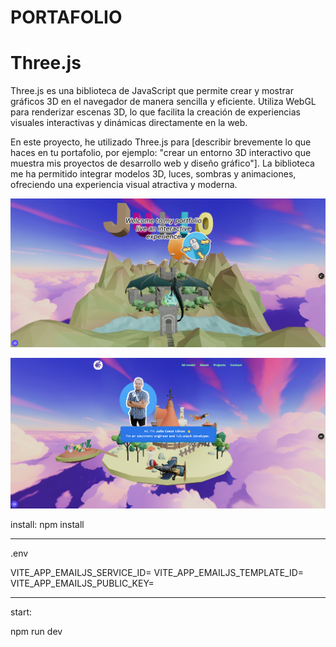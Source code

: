 
# PORTAFOLIO

# Three.js

Three.js es una biblioteca de JavaScript que permite crear y mostrar gráficos 3D en el navegador de manera sencilla y eficiente. Utiliza WebGL para renderizar escenas 3D, lo que facilita la creación de experiencias visuales interactivas y dinámicas directamente en la web.

En este proyecto, he utilizado Three.js para [describir brevemente lo que haces en tu portafolio, por ejemplo: "crear un entorno 3D interactivo que muestra mis proyectos de desarrollo web y diseño gráfico"]. La biblioteca me ha permitido integrar modelos 3D, luces, sombras y animaciones, ofreciendo una experiencia visual atractiva y moderna.




![Texto alternativo](src/assets/images//foto_portafolio_1.png)


![Texto alternativo](src/assets/images/foto_portafolio_2.png)


install: npm install

----------------------------------------------------------------

.env

VITE_APP_EMAILJS_SERVICE_ID=
VITE_APP_EMAILJS_TEMPLATE_ID=
VITE_APP_EMAILJS_PUBLIC_KEY=

----------------------------------------------------------------


start:

npm run dev